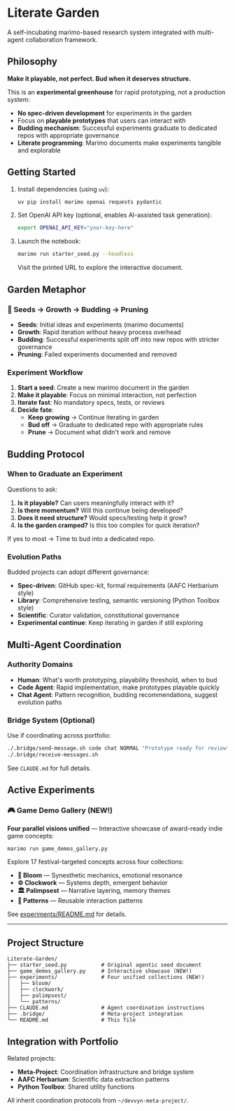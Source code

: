 # Literate Garden

A self-incubating marimo-based research system integrated with multi-agent collaboration framework.

## Philosophy

**Make it playable, not perfect. Bud when it deserves structure.**

This is an **experimental greenhouse** for rapid prototyping, not a production system:
- **No spec-driven development** for experiments in the garden
- Focus on **playable prototypes** that users can interact with
- **Budding mechanism**: Successful experiments graduate to dedicated repos with appropriate governance
- **Literate programming**: Marimo documents make experiments tangible and explorable

## Getting Started

1. Install dependencies (using `uv`):
   ```bash
   uv pip install marimo openai requests pydantic
   ```

2. Set OpenAI API key (optional, enables AI-assisted task generation):
   ```bash
   export OPENAI_API_KEY="your-key-here"
   ```

3. Launch the notebook:
   ```bash
   marimo run starter_seed.py --headless
   ```
   Visit the printed URL to explore the interactive document.

## Garden Metaphor

### 🌱 Seeds → Growth → Budding → Pruning

- **Seeds**: Initial ideas and experiments (marimo documents)
- **Growth**: Rapid iteration without heavy process overhead
- **Budding**: Successful experiments split off into new repos with stricter governance
- **Pruning**: Failed experiments documented and removed

### Experiment Workflow

1. **Start a seed**: Create a new marimo document in the garden
2. **Make it playable**: Focus on minimal interaction, not perfection
3. **Iterate fast**: No mandatory specs, tests, or reviews
4. **Decide fate**:
   - **Keep growing** → Continue iterating in garden
   - **Bud off** → Graduate to dedicated repo with appropriate rules
   - **Prune** → Document what didn't work and remove

## Budding Protocol

### When to Graduate an Experiment

Questions to ask:
1. **Is it playable?** Can users meaningfully interact with it?
2. **Is there momentum?** Will this continue being developed?
3. **Does it need structure?** Would specs/testing help it grow?
4. **Is the garden cramped?** Is this too complex for quick iteration?

If yes to most → Time to bud into a dedicated repo.

### Evolution Paths

Budded projects can adopt different governance:
- **Spec-driven**: GitHub spec-kit, formal requirements (AAFC Herbarium style)
- **Library**: Comprehensive testing, semantic versioning (Python Toolbox style)
- **Scientific**: Curator validation, constitutional governance
- **Experimental continue**: Keep iterating in garden if still exploring

## Multi-Agent Coordination

### Authority Domains
- **Human**: What's worth prototyping, playability threshold, when to bud
- **Code Agent**: Rapid implementation, make prototypes playable quickly
- **Chat Agent**: Pattern recognition, budding recommendations, suggest evolution paths

### Bridge System (Optional)
Use if coordinating across portfolio:
```bash
./.bridge/send-message.sh code chat NORMAL "Prototype ready for review" message.md
./.bridge/receive-messages.sh
```

See `CLAUDE.md` for full details.

## Active Experiments

### 🎮 Game Demo Gallery (NEW!)

**Four parallel visions unified** — Interactive showcase of award-ready indie game concepts:

```bash
marimo run game_demos_gallery.py
```

Explore 17 festival-targeted concepts across four collections:
- **🌸 Bloom** — Synesthetic mechanics, emotional resonance
- **⚙️ Clockwork** — Systems depth, emergent behavior
- **🏛️ Palimpsest** — Narrative layering, memory themes
- **🎨 Patterns** — Reusable interaction patterns

See [experiments/README.md](experiments/README.md) for details.

---

## Project Structure

```
Literate-Garden/
├── starter_seed.py           # Original agentic seed document
├── game_demos_gallery.py     # Interactive showcase (NEW!)
├── experiments/              # Four unified collections (NEW!)
│   ├── bloom/
│   ├── clockwork/
│   ├── palimpsest/
│   └── patterns/
├── CLAUDE.md                 # Agent coordination instructions
├── .bridge/                  # Meta-project integration
└── README.md                 # This file
```

## Integration with Portfolio

Related projects:
- **Meta-Project**: Coordination infrastructure and bridge system
- **AAFC Herbarium**: Scientific data extraction patterns
- **Python Toolbox**: Shared utility functions

All inherit coordination protocols from `~/devvyn-meta-project/`.

